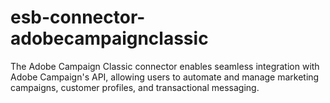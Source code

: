 # esb-connector-adobecampaignclassic
The Adobe Campaign Classic connector enables seamless integration with Adobe Campaign's API, allowing users to automate and manage marketing campaigns, customer profiles, and transactional messaging.
